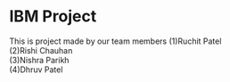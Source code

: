 # IBM Project
This is project made by our team members
(1)Ruchit Patel <br>
(2)Rishi Chauhan <br>
(3)Nishra Parikh <br>
(4)Dhruv Patel <br>
